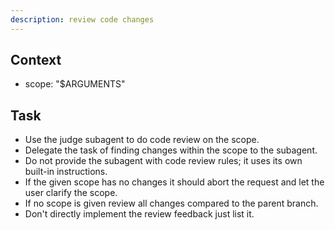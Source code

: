 ```yaml
---
description: review code changes
---
```


## Context

- scope: "$ARGUMENTS"

## Task

- Use the judge subagent to do code review on the scope.
- Delegate the task of finding changes within the scope to the subagent.
- Do not provide the subagent with code review rules; it uses its own built-in instructions.
- If the given scope has no changes it should abort the request and let the user clarify the scope.
- If no scope is given review all changes compared to the parent branch.
- Don't directly implement the review feedback just list it.
